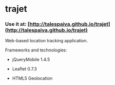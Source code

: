 # trajet

### Use it at: [http://talespaiva.github.io/trajet](http://talespaiva.github.io/trajet)

Web-based location tracking application.

Frameworks and technologies:

- jQueryMobile 1.4.5

- Leaflet 0.7.3

- HTML5 Geolocation

